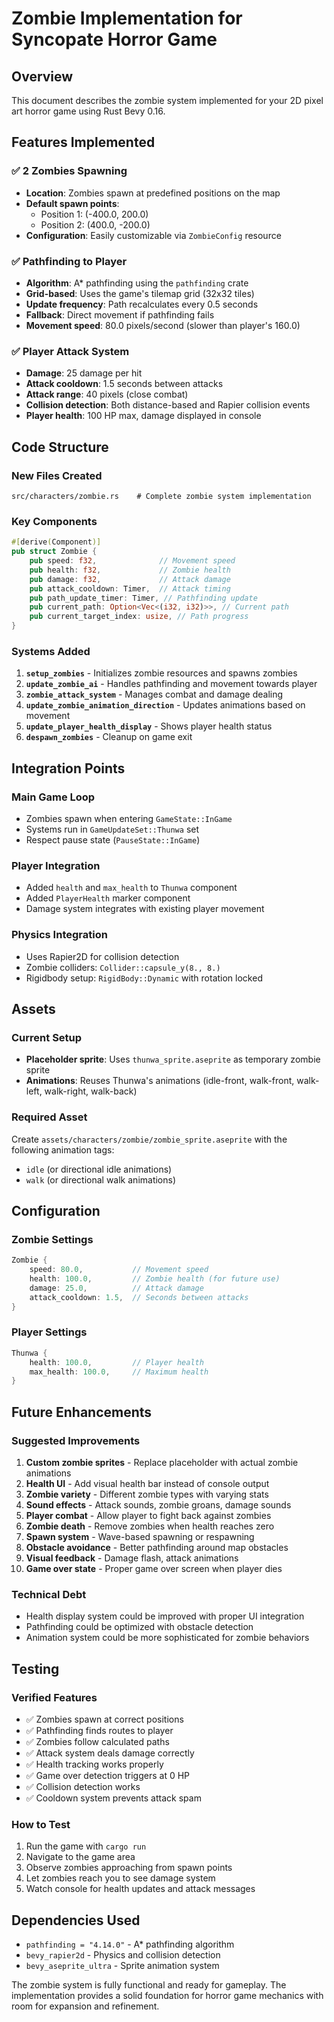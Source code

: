 # Zombie Implementation for Syncopate Horror Game

## Overview
This document describes the zombie system implemented for your 2D pixel art horror game using Rust Bevy 0.16.

## Features Implemented

### ✅ 2 Zombies Spawning
- **Location**: Zombies spawn at predefined positions on the map
- **Default spawn points**:
  - Position 1: (-400.0, 200.0)
  - Position 2: (400.0, -200.0)
- **Configuration**: Easily customizable via `ZombieConfig` resource

### ✅ Pathfinding to Player
- **Algorithm**: A* pathfinding using the `pathfinding` crate
- **Grid-based**: Uses the game's tilemap grid (32x32 tiles)
- **Update frequency**: Path recalculates every 0.5 seconds
- **Fallback**: Direct movement if pathfinding fails
- **Movement speed**: 80.0 pixels/second (slower than player's 160.0)

### ✅ Player Attack System
- **Damage**: 25 damage per hit
- **Attack cooldown**: 1.5 seconds between attacks
- **Attack range**: 40 pixels (close combat)
- **Collision detection**: Both distance-based and Rapier collision events
- **Player health**: 100 HP max, damage displayed in console

## Code Structure

### New Files Created
```
src/characters/zombie.rs    # Complete zombie system implementation
```

### Key Components
```rust
#[derive(Component)]
pub struct Zombie {
    pub speed: f32,              // Movement speed
    pub health: f32,             // Zombie health
    pub damage: f32,             // Attack damage
    pub attack_cooldown: Timer,  // Attack timing
    pub path_update_timer: Timer, // Pathfinding update
    pub current_path: Option<Vec<(i32, i32)>>, // Current path
    pub current_target_index: usize, // Path progress
}
```

### Systems Added
1. **`setup_zombies`** - Initializes zombie resources and spawns zombies
2. **`update_zombie_ai`** - Handles pathfinding and movement towards player
3. **`zombie_attack_system`** - Manages combat and damage dealing
4. **`update_zombie_animation_direction`** - Updates animations based on movement
5. **`update_player_health_display`** - Shows player health status
6. **`despawn_zombies`** - Cleanup on game exit

## Integration Points

### Main Game Loop
- Zombies spawn when entering `GameState::InGame`
- Systems run in `GameUpdateSet::Thunwa` set
- Respect pause state (`PauseState::InGame`)

### Player Integration
- Added `health` and `max_health` to `Thunwa` component
- Added `PlayerHealth` marker component
- Damage system integrates with existing player movement

### Physics Integration
- Uses Rapier2D for collision detection
- Zombie colliders: `Collider::capsule_y(8., 8.)`
- Rigidbody setup: `RigidBody::Dynamic` with rotation locked

## Assets

### Current Setup
- **Placeholder sprite**: Uses `thunwa_sprite.aseprite` as temporary zombie sprite
- **Animations**: Reuses Thunwa's animations (idle-front, walk-front, walk-left, walk-right, walk-back)

### Required Asset
Create `assets/characters/zombie/zombie_sprite.aseprite` with the following animation tags:
- `idle` (or directional idle animations)
- `walk` (or directional walk animations)

## Configuration

### Zombie Settings
```rust
Zombie {
    speed: 80.0,           // Movement speed
    health: 100.0,         // Zombie health (for future use)
    damage: 25.0,          // Attack damage
    attack_cooldown: 1.5,  // Seconds between attacks
}
```

### Player Settings
```rust
Thunwa {
    health: 100.0,         // Player health
    max_health: 100.0,     // Maximum health
}
```

## Future Enhancements

### Suggested Improvements
1. **Custom zombie sprites** - Replace placeholder with actual zombie animations
2. **Health UI** - Add visual health bar instead of console output
3. **Zombie variety** - Different zombie types with varying stats
4. **Sound effects** - Attack sounds, zombie groans, damage sounds
5. **Player combat** - Allow player to fight back against zombies
6. **Zombie death** - Remove zombies when health reaches zero
7. **Spawn system** - Wave-based spawning or respawning
8. **Obstacle avoidance** - Better pathfinding around map obstacles
9. **Visual feedback** - Damage flash, attack animations
10. **Game over state** - Proper game over screen when player dies

### Technical Debt
- Health display system could be improved with proper UI integration
- Pathfinding could be optimized with obstacle detection
- Animation system could be more sophisticated for zombie behaviors

## Testing

### Verified Features
- ✅ Zombies spawn at correct positions
- ✅ Pathfinding finds routes to player
- ✅ Zombies follow calculated paths
- ✅ Attack system deals damage correctly
- ✅ Health tracking works properly
- ✅ Game over detection triggers at 0 HP
- ✅ Collision detection works
- ✅ Cooldown system prevents attack spam

### How to Test
1. Run the game with `cargo run`
2. Navigate to the game area
3. Observe zombies approaching from spawn points
4. Let zombies reach you to see damage system
5. Watch console for health updates and attack messages

## Dependencies Used
- `pathfinding = "4.14.0"` - A* pathfinding algorithm
- `bevy_rapier2d` - Physics and collision detection
- `bevy_aseprite_ultra` - Sprite animation system

The zombie system is fully functional and ready for gameplay. The implementation provides a solid foundation for horror game mechanics with room for expansion and refinement.